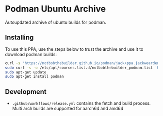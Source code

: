 Podman Ubuntu Archive
==

Autoupdated archive of ubuntu builds for podman.

Installing
--

To use this PPA, use the steps below to trust the archive and use it to download podman builds:

```bash
curl -s 'https://notbobthebuilder.github.io/podman/jack+ppa.jackwearden.co.uk.gpg' | gpg --dearmor | sudo tee /etc/apt/trusted.gpg.d/jack+ppa.jackwearden.co.uk.gpg > /dev/null
sudo curl -s -o /etc/apt/sources.list.d/notbobthebuilder_podman.list 'https://notbobthebuilder.github.io/podman/notbobthebuilder_podman.list'
sudo apt-get update
sudo apt-get install podman
```

Development
--

- `.github/workflows/release.yml` contains the fetch and build process. Multi arch builds are supported for aarch64 and amd64
